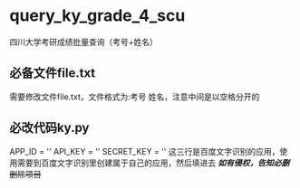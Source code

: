 # query_ky_grade_4_scu
四川大学考研成绩批量查询（考号+姓名）
## 必备文件file.txt
需要修改文件file.txt，文件格式为:考号 姓名，注意中间是以空格分开的
## 必改代码ky.py
APP_ID = ''
API_KEY = ''
SECRET_KEY = ''
这三行是百度文字识别的应用，使用需要到百度文字识别里创建属于自己的应用，然后填进去
***如有侵权，告知必删***
~~删除项目~~
